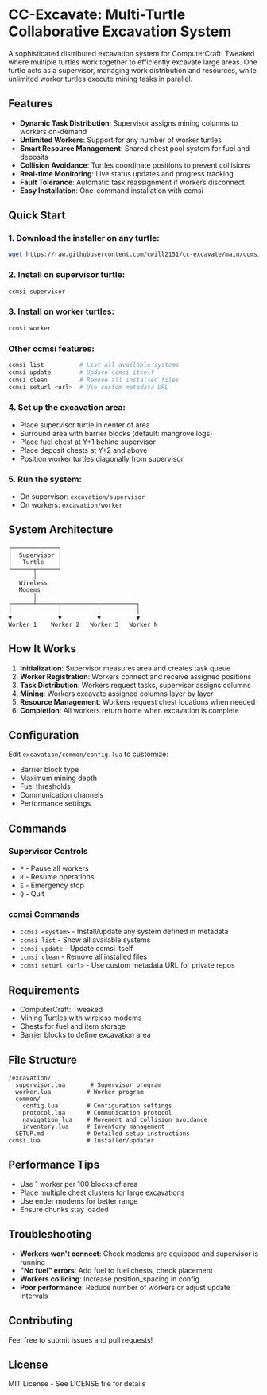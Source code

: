 # CC-Excavate: Multi-Turtle Collaborative Excavation System

A sophisticated distributed excavation system for ComputerCraft: Tweaked where multiple turtles work together to efficiently excavate large areas. One turtle acts as a supervisor, managing work distribution and resources, while unlimited worker turtles execute mining tasks in parallel.

## Features

- **Dynamic Task Distribution**: Supervisor assigns mining columns to workers on-demand
- **Unlimited Workers**: Support for any number of worker turtles
- **Smart Resource Management**: Shared chest pool system for fuel and deposits
- **Collision Avoidance**: Turtles coordinate positions to prevent collisions
- **Real-time Monitoring**: Live status updates and progress tracking
- **Fault Tolerance**: Automatic task reassignment if workers disconnect
- **Easy Installation**: One-command installation with ccmsi

## Quick Start

### 1. Download the installer on any turtle:
```bash
wget https://raw.githubusercontent.com/cwill2151/cc-excavate/main/ccmsi.lua ccmsi
```

### 2. Install on supervisor turtle:
```bash
ccmsi supervisor
```

### 3. Install on worker turtles:
```bash
ccmsi worker
```

### Other ccmsi features:
```bash
ccmsi list          # List all available systems
ccmsi update        # Update ccmsi itself
ccmsi clean         # Remove all installed files
ccmsi seturl <url>  # Use custom metadata URL
```

### 4. Set up the excavation area:
- Place supervisor turtle in center of area
- Surround area with barrier blocks (default: mangrove logs)
- Place fuel chest at Y+1 behind supervisor
- Place deposit chests at Y+2 and above
- Position worker turtles diagonally from supervisor

### 5. Run the system:
- On supervisor: `excavation/supervisor`
- On workers: `excavation/worker`

## System Architecture

```
┌─────────────┐
│  Supervisor │
│   Turtle    │
└──────┬──────┘
       │
   Wireless
   Modems
       │
┌──────┴──────┬──────────┬──────────┐
│             │          │          │
▼             ▼          ▼          ▼
Worker 1    Worker 2   Worker 3   Worker N
```

## How It Works

1. **Initialization**: Supervisor measures area and creates task queue
2. **Worker Registration**: Workers connect and receive assigned positions
3. **Task Distribution**: Workers request tasks, supervisor assigns columns
4. **Mining**: Workers excavate assigned columns layer by layer
5. **Resource Management**: Workers request chest locations when needed
6. **Completion**: All workers return home when excavation is complete

## Configuration

Edit `excavation/common/config.lua` to customize:
- Barrier block type
- Maximum mining depth
- Fuel thresholds
- Communication channels
- Performance settings

## Commands

### Supervisor Controls
- `P` - Pause all workers
- `R` - Resume operations
- `E` - Emergency stop
- `Q` - Quit

### ccmsi Commands
- `ccmsi <system>` - Install/update any system defined in metadata
- `ccmsi list` - Show all available systems
- `ccmsi update` - Update ccmsi itself
- `ccmsi clean` - Remove all installed files
- `ccmsi seturl <url>` - Use custom metadata URL for private repos

## Requirements

- ComputerCraft: Tweaked
- Mining Turtles with wireless modems
- Chests for fuel and item storage
- Barrier blocks to define excavation area

## File Structure

```
/excavation/
  supervisor.lua       # Supervisor program
  worker.lua          # Worker program
  common/
    config.lua        # Configuration settings
    protocol.lua      # Communication protocol
    navigation.lua    # Movement and collision avoidance
    inventory.lua     # Inventory management
  SETUP.md            # Detailed setup instructions
ccmsi.lua             # Installer/updater
```

## Performance Tips

- Use 1 worker per 100 blocks of area
- Place multiple chest clusters for large excavations
- Use ender modems for better range
- Ensure chunks stay loaded

## Troubleshooting

- **Workers won't connect**: Check modems are equipped and supervisor is running
- **"No fuel" errors**: Add fuel to fuel chests, check placement
- **Workers colliding**: Increase position_spacing in config
- **Poor performance**: Reduce number of workers or adjust update intervals

## Contributing

Feel free to submit issues and pull requests!

## License

MIT License - See LICENSE file for details